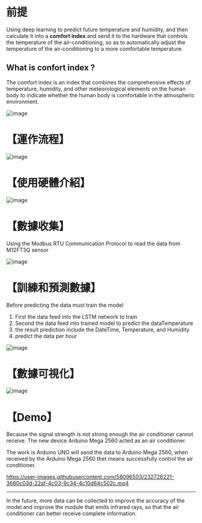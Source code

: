 # 前提
Using deep learning to predict future temperature and humidity, and then calculate it into a **comfort index** and send it to the hardware that controls the temperature of the air-conditioning, so as to automatically adjust the temperature of the air-conditioning to a more comfortable temperature.

## What is confort index ?

The comfort index is an index that combines the comprehensive effects of temperature, humidity, and other meteorological elements on the human body to indicate whether the human body is comfortable in the atmospheric environment. 



![image](https://user-images.githubusercontent.com/58096503/232561098-6b6edfad-972e-4caf-bc4c-e55b260f4288.png)



# 【運作流程】

![image](https://user-images.githubusercontent.com/58096503/232563206-7fae8627-fa05-4d0f-9395-92d0bb1b0f32.png)

# 【使用硬體介紹】


![image](https://user-images.githubusercontent.com/58096503/232563046-74e1f282-a725-4679-a796-c5b304197e03.png)


# 【數據收集】
Using the Modbus RTU Communication Protocol to read the data from M12FT3Q sensor

![image](https://user-images.githubusercontent.com/58096503/232570258-35d6fff8-dfbc-42ce-a225-6aa73369568a.png)


# 【訓練和預測數據】

Before predicting the data must train the model

1. First the data feed into the LSTM network to train
2. Second the data feed into trained model to predict the dataTemperature
3. the result prediction include the DateTime, Temperature, and Humidity
4. predict the data per hour

![image](https://user-images.githubusercontent.com/58096503/232574935-5786376c-3fc3-4b25-ae72-057de30dd2d3.png)

# 【數據可視化】


![image](https://user-images.githubusercontent.com/58096503/232578173-e0ca0f54-0b86-4b78-8f3e-af9e9f5d50e2.png)

# 【Demo】

Because the signal strength is not strong enough the air conditioner cannot receive. The new device Arduino Mega 2560 acted as an air conditioner. 

The work is Arduino UNO will send the data to Arduino Mega 2560, when received by the Arduino Mega 2560 thet means successfully control the air conditioner.


https://user-images.githubusercontent.com/58096503/232726221-3680c03d-22af-4c03-9c34-4c10d64c502c.mp4

---

In the future, more data can be collected to improve the accuracy of the model and improve the module that emits infrared rays, so that the air conditioner can better receive complete information.


